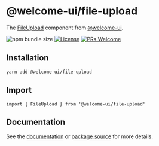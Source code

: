 # @welcome-ui/file-upload

The [FileUpload](https://welcome-ui.com/fields/file-upload) component from [@welcome-ui](https://welcome-ui.com).

![npm bundle size](https://img.shields.io/bundlephobia/minzip/@welcome-ui/file-upload) [![License](https://img.shields.io/npm/l/welcome-ui.svg)](https://github.com/WTTJ/welcome-ui/blob/master/LICENSE) [![PRs Welcome](https://img.shields.io/badge/PRs-welcome-mediumspringgreen.svg)](ttps://github.com/WTTJ/welcome-ui/blob/master/CONTRIBUTING.md)

## Installation

    yarn add @welcome-ui/file-upload

## Import

    import { FileUpload } from '@welcome-ui/file-upload'

## Documentation

See the [documentation](https://welcome-ui.com/fields/file-upload) or [package source](https://github.com/WTTJ/welcome-ui/tree/master/packages/FileUpload) for more details.
